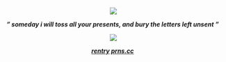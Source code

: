 <h5><p align="center"> <img src="https://komarev.com/ghpvc/?username=sepulchres&label=bug+collection&color=57683C"> </a>

<p align="center">  ” someday i will toss all your         presents, and bury the letters left unsent ” ‏
</div>

<div align="center">
<div align="center">

<p align="center">

![](https://files.catbox.moe/rr0r9f.jpg)  

 [rentry](https://rentry.co/bonehunter) [prns.cc](https://pronouns.cc/@woodic) ‏ 

<p align="center">


